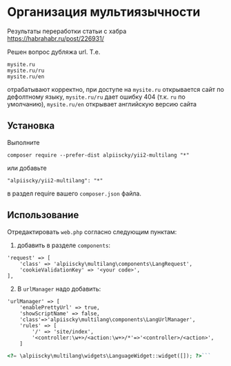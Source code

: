 Организация мультиязычности
===========================
Результаты переработки статьи с хабра https://habrahabr.ru/post/226931/

Решен вопрос дубляжа url. Т.е.

```
mysite.ru
mysite.ru/ru 
mysite.ru/en
```

отрабатывают корректно, при доступе на `mysite.ru` открывается сайт по дефолтному языку, 
`mysite.ru/ru` дает ошибку 404 (т.к. `ru` по умолчанию), `mysite.ru/en` открывает английскую версию сайта

Установка
------------

Выполните
```
composer require --prefer-dist alpiiscky/yii2-multilang "*"
```

или добавьте

```
"alpiiscky/yii2-multilang": "*"
```

в раздел require вашего `composer.json` файла.


Использование
-----
Отредактировать `web.php` согласно следующим пунктам:

1. добавить в разделе `components`:
```
'request' => [
    'class' => 'alpiiscky\multilang\components\LangRequest',
    'cookieValidationKey' => '<your code>',
],
```

2. В `urlManager` надо добавить:
```
'urlManager' => [
    'enablePrettyUrl' => true,
    'showScriptName' => false,
    'class'=>'alpiiscky\multilang\components\LangUrlManager',
    'rules' => [
        '/' => 'site/index',
        '<controller:\w+>/<action:\w+>/*'=>'<controller>/<action>',
    ]
```

```php
<?= \alpiiscky\multilang\widgets\LanguageWidget::widget([]); ?>```